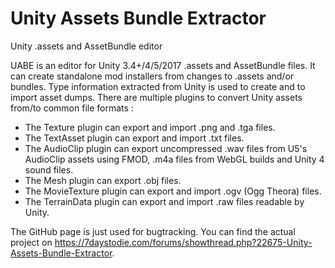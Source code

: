 # Unity Assets Bundle Extractor
Unity .assets and AssetBundle editor

UABE is an editor for Unity 3.4+/4/5/2017 .assets and AssetBundle files. It can create standalone mod installers from changes to .assets and/or bundles.
Type information extracted from Unity is used to create and to import asset dumps.
There are multiple plugins to convert Unity assets from/to common file formats :
- The Texture plugin can export and import .png and .tga files.
- The TextAsset plugin can export and import .txt files.
- The AudioClip plugin can export uncompressed .wav files from U5's AudioClip assets using FMOD, .m4a files from WebGL builds and Unity 4 sound files.
- The Mesh plugin can export .obj files.
- The MovieTexture plugin can export and import .ogv (Ogg Theora) files.
- The TerrainData plugin can export and import .raw files readable by Unity.

The GitHub page is just used for bugtracking. You can find the actual project on https://7daystodie.com/forums/showthread.php?22675-Unity-Assets-Bundle-Extractor.
